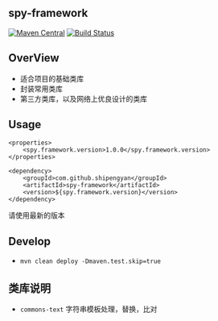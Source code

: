 spy-framework
-----------

[![Maven Central](https://maven-badges.herokuapp.com/maven-central/com.github.shipengyan/spy-framework/badge.svg)](https://maven-badges.herokuapp.com/maven-central/com.github.shipengyan/spy-framework)
[![Build Status](https://travis-ci.org/shipengyan/spy-framework.svg?branch=master)](https://travis-ci.org/shipengyan/spy-framework)

## OverView

- 适合项目的基础类库
- 封装常用类库
- 第三方类库，以及网络上优良设计的类库

## Usage

````
<properties>
    <spy.framework.version>1.0.0</spy.framework.version>
</properties>

<dependency>
    <groupId>com.github.shipengyan</groupId>
    <artifactId>spy-framework</artifactId>
    <version>${spy.framework.version}</version>
</dependency>
````
请使用最新的版本

## Develop

- `mvn clean deploy -Dmaven.test.skip=true`

## 类库说明

- `commons-text` 字符串模板处理，替换，比对
